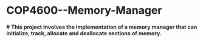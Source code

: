 # COP4600--Memory-Manager

**# This project involves the implementation of a memory manager that can initialize, track, allocate and deallocate sections of memory.**
